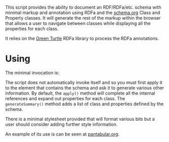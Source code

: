 This script provides the ability to document an RDF/RDFa/etc. schema with minimal markup and annotation using RDFa and the [schema.org](http://schema.org) Class and Property classes.  It will generate the rest of the markup within the browser that allows a user to navigate between classes while displaying all the properties for each class.

It relies on the [Green Turtle](https://github.com/alexmilowski/green-turtle) RDFa library to process the RDFa annotations.

# Using

The minimal invocation is:

   <script type="text/javascript" src="RDFa.js">//</script>
   <script type="text/javascript" src="schema.js">//</script>
   <script type="text/javascript">
   window.addEventListener("rdfa.loaded",function() {
      console.log("Processing schema...");
      var schemaProcessor = new RDFaDocumentationGenerator();
      schemaProcessor.apply(document.body);
      schemaProcessor.generateSummary(document.getElementById("schema.summary"));
   });
  </script>

The script does not automatically invoke itself and so you must first apply it to the element that contains the schema and ask it to generate various other information.  By default, the `apply()` method will complete all the internal references and expand out properties for each class.  The `generateSummary()` method adds a list of class and properties defined by the schema.

There is a minimal stylesheet provided that will format various bits but a user should consider adding further style information.

An example of its use is can be seen at [pantabular.org](http://pantabular.org/).
